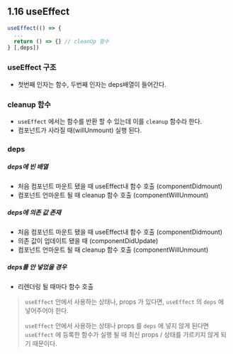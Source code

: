 ## 1.16 useEffect

```jsx
useEffect(() => {
  ...
  return () => {} // cleanUp 함수
} [,deps])
```



### useEffect 구조

- 첫번째 인자는 함수, 두번째 인자는 deps배열이 들어간다.

### cleanup 함수

- `useEffect` 에서는 함수를 반환 할 수 있는데 이를 `cleanup` 함수라 한다.
- 컴포넌트가 사라질 때(willUnmount) 실행 된다.

### deps

##### deps에 빈 배열

- 처음 컴포넌트 마운트 됐을 때 useEffect내 함수 호출 (componentDidmount)
- 컴포넌트 언마운트 될 때 cleanup 함수 호출 (componentWillUnmount)

##### deps에 의존 값 존재

- 처음 컴포넌트 마운트 됐을 때 useEffect내 함수 호출 (componentDidmount)
- 의존 값이 업데이트 됐을 때 (componentDidUpdate)
- 컴포넌트 언마운트 될 때 cleanup 함수 호출 (componentWillUnmount)

##### deps를 안 넣었을 경우

- 리렌더링 될 때마다 함수 호출



> `useEffect` 안에서 사용하는 상태나, props 가 있다면, `useEffect` 의 `deps` 에 넣어주어야 한다. 
>
>  `useEffect` 안에서 사용하는 상태나 props 를 `deps` 에 넣지 않게 된다면 `useEffect` 에 등록한 함수가 실행 될 때 최신 props / 상태를 가르키지 않게 되기 때문이다.

